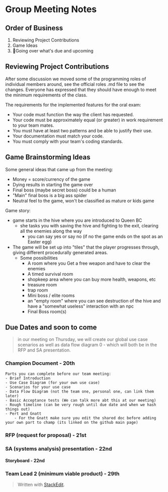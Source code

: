﻿
# Group Meeting Notes 

##  Order of Business 

 1. Reviewing Project Contributions
 2. Game Ideas
 3. Going over what's due and upcoming
 
## Reviewing Project Contributions 

After some discussion we moved some of the programming roles of individual members around, see the official roles .md file to see the changes. Everyone has expressed that they should have enough to meet the minimum requirements of the class. 

The requirements for the implemented features for the oral exam:

- Your code must function the way the client has requested.
- Your code must be approximately equal (or greater) in work requirement to your team mates.
-   You must have at least two patterns and be able to justify their use.
-   Your documentation must match your code.
-   You must comply with your team's coding standards.

## Game Brainstorming Ideas

Some general ideas that came up from the meeting:

- Money = score/currency of the game 
- Dying results in starting the game over
- Final boss (maybe secret boss) could be a human 
- "Main" final boss is a big ass spider
- Neutral feel to the game, won't be classified as mature or kids game 

Game story:

- game starts in the hive where you are introduced to Queen BC 
	- she tasks you with saving the hive and fighting to the exit, clearing all the enemies along the way 
		- you can say yes or say no (if no the game ends on the spot as an Easter egg)
- The game will be set up into "tiles" that the player progresses through, giving different procedurally generated areas. 
	- Some possibilities 
		- A room where you Get a free weapon and have to clear the enemies 
		- A timed survival room 
		- shopkeep area where you can buy more health, weapons, etc
		- treasure room
		- trap room 
		- Mini boss / elite rooms
		- an "empty room" where you can see destruction of the hive and have a "somewhat useless" interaction with an npc
		- Final Boss room(s)

## Due Dates and soon to come 

> in our meeting on Thursday, we will create our global use case scenarios as well as data flow diagram 0 - which will both be in the RFP and SA presentation. 

### Champion Document - 20th 

	Parts you can complete before our team meeting:
	- Brief Introduction
	- Use Case Diagram (for your own use case)
	- Scenarios for your use case 
	- Data Flow Diagram (not the team one, personal one, can link them later)
	- Basic Acceptance tests (We can talk more abt this at our meeting)
	- Rough timeline (can be very rough until due date and when we hash things out)
	- Pert and Gnatt 
		- For the Gnatt make sure you edit the shared doc before adding your own part to champ (its linked on the github main page)

### RFP (request for proposal) - 21st



### SA (systems analysis) presentation - 22nd



#### Storyboard - 22nd 


### Team Lead 2 (minimum viable product) - 29th 

> Written with [StackEdit](https://stackedit.io/).
